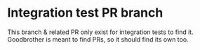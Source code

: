 # Integration test PR branch

This branch & related PR only exist for integration tests to find it. Goodbrother is meant to find PRs, so it should find its own too.
